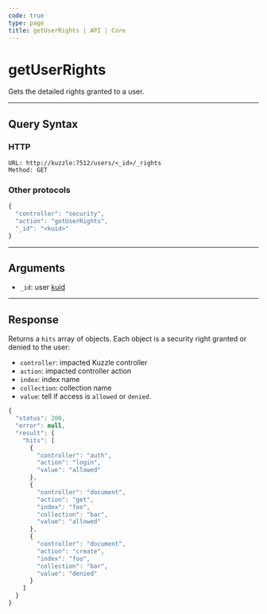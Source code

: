 ```yaml
---
code: true
type: page
title: getUserRights | API | Core
---
```


# getUserRights



Gets the detailed rights granted to a user.

---

## Query Syntax

### HTTP

```http
URL: http://kuzzle:7512/users/<_id>/_rights
Method: GET
```

### Other protocols

```js
{
  "controller": "security",
  "action": "getUserRights",
  "_id": "<kuid>"
}
```

---

## Arguments

- `_id`: user [kuid](/core/2/guides/main-concepts/authentication#kuzzle-user-identifier-kuid)

---

## Response

Returns a `hits` array of objects. Each object is a security right granted or denied to the user:

- `controller`: impacted Kuzzle controller
- `action`: impacted controller action
- `index`: index name
- `collection`: collection name
- `value`: tell if access is `allowed` or `denied`.

```js
{
  "status": 200,
  "error": null,
  "result": {
    "hits": [
      {
        "controller": "auth",
        "action": "login",
        "value": "allowed"
      },
      {
        "controller": "document",
        "action": "get",
        "index": "foo",
        "collection": "bar",
        "value": "allowed"
      },
      {
        "controller": "document",
        "action": "create",
        "index": "foo",
        "collection": "bar",
        "value": "denied"
      }
    ]
  }
}
```
